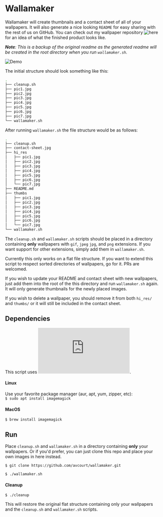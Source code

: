 # Wallamaker



Wallamaker will create thumbnails and a contact sheet of all of your wallpapers. It will also generate a nice looking `README` for easy sharing with the rest of us on GitHub. You can check out my wallpaper repository ![here](https://github.com/avcourt/wallpapers) for an idea of what the finished product looks like.

***Note**: This is a backup of the original readme as the generated readme will be created in the root directory when you run `wallamaker.sh`.*

![Demo](../docs/demo.gif)

The initial structure should look something like this:

```bash
.
├── cleanup.sh
├── pic1.jpg
├── pic2.jpg
├── pic3.jpg
├── pic4.jpg
├── pic5.jpg
├── pic6.jpg
├── pic7.jpg
└── wallamaker.sh
```

After running `wallamaker.sh` the file structure would be as follows:

```bash
.
├── cleanup.sh
├── contact-sheet.jpg
├── hi_res
│   ├── pic1.jpg
│   ├── pic2.jpg
│   ├── pic3.jpg
│   ├── pic4.jpg
│   ├── pic5.jpg
│   ├── pic6.jpg
│   └── pic7.jpg
├── README.md
├── thumbs
│   ├── pic1.jpg
│   ├── pic2.jpg
│   ├── pic3.jpg
│   ├── pic4.jpg
│   ├── pic5.jpg
│   ├── pic6.jpg
│   └── pic7.jpg
└── wallamaker.sh
```

The `cleanup.sh` and `wallamaker.sh` scripts should be placed in a directory containing **only** wallpapers with `gif`, `jpeg` `jpg`, and `png` extensions. If you want support for other extensions, simply add them in `wallamaker.sh`.

Currently this only works on a flat file structure.
If you want to extend this script to respect sorted directories of wallpapers, go for it. PRs are welcomed.

If you wish to update your README and contact sheet with new wallpapers, just add them into the root of the this directory and run `wallamaker.sh` again. It will only generate thumbnails for the newly placed images. 

If you wish to delete a wallpaper, you should remove it from both `hi_res/` and `thumbs/` or it will still be included in the contact sheet.

## Dependencies
This script uses ![ImageMagick](https://imagemagick.org/index.php).

#### Linux
Use your favorite package manager (aur, apt, yum, zipper, etc):  
`$ sudo apt install imagemagick`

#### MacOS
`$ brew install imagemagick`

## Run
Place `cleanup.sh` and `wallamaker.sh` in a directory containing **only** your wallpapers. Or if you'd prefer, you can just clone this repo and place your own images in here instead.

`$ git clone https://github.com/avcourt/wallamaker.git`

`$ ./wallamaker.sh`

#### Cleanup
`$ ./cleanup`

This will restore the original flat structure containing only your wallpapers and the `cleanup.sh` and `wallamaker.sh` scripts.
